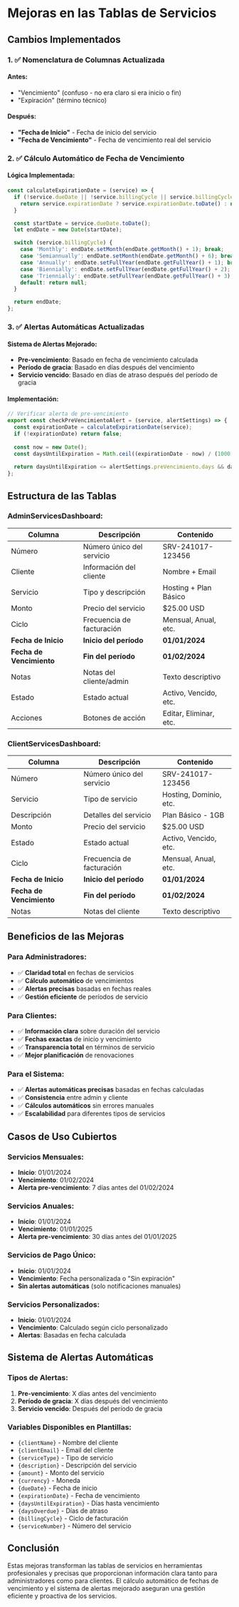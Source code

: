 # Mejoras en las Tablas de Servicios

## Cambios Implementados

### 1. ✅ **Nomenclatura de Columnas Actualizada**

#### **Antes:**
- "Vencimiento" (confuso - no era claro si era inicio o fin)
- "Expiración" (término técnico)

#### **Después:**
- **"Fecha de Inicio"** - Fecha de inicio del servicio
- **"Fecha de Vencimiento"** - Fecha de vencimiento real del servicio

### 2. ✅ **Cálculo Automático de Fecha de Vencimiento**

#### **Lógica Implementada:**
```javascript
const calculateExpirationDate = (service) => {
  if (!service.dueDate || !service.billingCycle || service.billingCycle === 'One-Time') {
    return service.expirationDate ? service.expirationDate.toDate() : null;
  }

  const startDate = service.dueDate.toDate();
  let endDate = new Date(startDate);

  switch (service.billingCycle) {
    case 'Monthly': endDate.setMonth(endDate.getMonth() + 1); break;
    case 'Semiannually': endDate.setMonth(endDate.getMonth() + 6); break;
    case 'Annually': endDate.setFullYear(endDate.getFullYear() + 1); break;
    case 'Biennially': endDate.setFullYear(endDate.getFullYear() + 2); break;
    case 'Triennially': endDate.setFullYear(endDate.getFullYear() + 3); break;
    default: return null;
  }

  return endDate;
};
```

### 3. ✅ **Alertas Automáticas Actualizadas**

#### **Sistema de Alertas Mejorado:**
- **Pre-vencimiento**: Basado en fecha de vencimiento calculada
- **Período de gracia**: Basado en días después del vencimiento
- **Servicio vencido**: Basado en días de atraso después del período de gracia

#### **Implementación:**
```javascript
// Verificar alerta de pre-vencimiento
export const checkPreVencimientoAlert = (service, alertSettings) => {
  const expirationDate = calculateExpirationDate(service);
  if (!expirationDate) return false;
  
  const now = new Date();
  const daysUntilExpiration = Math.ceil((expirationDate - now) / (1000 * 60 * 60 * 24));
  
  return daysUntilExpiration <= alertSettings.preVencimiento.days && daysUntilExpiration > 0;
};
```

## Estructura de las Tablas

### **AdminServicesDashboard:**
| Columna | Descripción | Contenido |
|---------|-------------|-----------|
| Número | Número único del servicio | SRV-241017-123456 |
| Cliente | Información del cliente | Nombre + Email |
| Servicio | Tipo y descripción | Hosting + Plan Básico |
| Monto | Precio del servicio | $25.00 USD |
| Ciclo | Frecuencia de facturación | Mensual, Anual, etc. |
| **Fecha de Inicio** | **Inicio del período** | **01/01/2024** |
| **Fecha de Vencimiento** | **Fin del período** | **01/02/2024** |
| Notas | Notas del cliente/admin | Texto descriptivo |
| Estado | Estado actual | Activo, Vencido, etc. |
| Acciones | Botones de acción | Editar, Eliminar, etc. |

### **ClientServicesDashboard:**
| Columna | Descripción | Contenido |
|---------|-------------|-----------|
| Número | Número único del servicio | SRV-241017-123456 |
| Servicio | Tipo de servicio | Hosting, Dominio, etc. |
| Descripción | Detalles del servicio | Plan Básico - 1GB |
| Monto | Precio del servicio | $25.00 USD |
| Estado | Estado actual | Activo, Vencido, etc. |
| Ciclo | Frecuencia de facturación | Mensual, Anual, etc. |
| **Fecha de Inicio** | **Inicio del período** | **01/01/2024** |
| **Fecha de Vencimiento** | **Fin del período** | **01/02/2024** |
| Notas | Notas del cliente | Texto descriptivo |

## Beneficios de las Mejoras

### **Para Administradores:**
- ✅ **Claridad total** en fechas de servicios
- ✅ **Cálculo automático** de vencimientos
- ✅ **Alertas precisas** basadas en fechas reales
- ✅ **Gestión eficiente** de períodos de servicio

### **Para Clientes:**
- ✅ **Información clara** sobre duración del servicio
- ✅ **Fechas exactas** de inicio y vencimiento
- ✅ **Transparencia total** en términos de servicio
- ✅ **Mejor planificación** de renovaciones

### **Para el Sistema:**
- ✅ **Alertas automáticas precisas** basadas en fechas calculadas
- ✅ **Consistencia** entre admin y cliente
- ✅ **Cálculos automáticos** sin errores manuales
- ✅ **Escalabilidad** para diferentes tipos de servicios

## Casos de Uso Cubiertos

### **Servicios Mensuales:**
- **Inicio**: 01/01/2024
- **Vencimiento**: 01/02/2024
- **Alerta pre-vencimiento**: 7 días antes del 01/02/2024

### **Servicios Anuales:**
- **Inicio**: 01/01/2024
- **Vencimiento**: 01/01/2025
- **Alerta pre-vencimiento**: 30 días antes del 01/01/2025

### **Servicios de Pago Único:**
- **Inicio**: 01/01/2024
- **Vencimiento**: Fecha personalizada o "Sin expiración"
- **Sin alertas automáticas** (solo notificaciones manuales)

### **Servicios Personalizados:**
- **Inicio**: 01/01/2024
- **Vencimiento**: Calculado según ciclo personalizado
- **Alertas**: Basadas en fecha calculada

## Sistema de Alertas Automáticas

### **Tipos de Alertas:**
1. **Pre-vencimiento**: X días antes del vencimiento
2. **Período de gracia**: X días después del vencimiento
3. **Servicio vencido**: Después del período de gracia

### **Variables Disponibles en Plantillas:**
- `{clientName}` - Nombre del cliente
- `{clientEmail}` - Email del cliente
- `{serviceType}` - Tipo de servicio
- `{description}` - Descripción del servicio
- `{amount}` - Monto del servicio
- `{currency}` - Moneda
- `{dueDate}` - Fecha de inicio
- `{expirationDate}` - Fecha de vencimiento
- `{daysUntilExpiration}` - Días hasta vencimiento
- `{daysOverdue}` - Días de atraso
- `{billingCycle}` - Ciclo de facturación
- `{serviceNumber}` - Número del servicio

## Conclusión

Estas mejoras transforman las tablas de servicios en herramientas profesionales y precisas que proporcionan información clara tanto para administradores como para clientes. El cálculo automático de fechas de vencimiento y el sistema de alertas mejorado aseguran una gestión eficiente y proactiva de los servicios.




